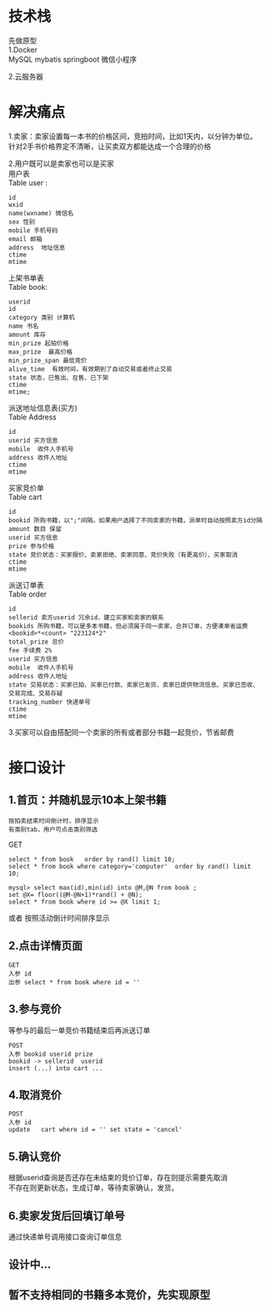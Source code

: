 # 技术栈
先做原型  
1.Docker  
 MySQL mybatis springboot 微信小程序  
 
2.云服务器  
 
# 解决痛点
1.卖家：卖家设置每一本书的价格区间，竞拍时间，比如1天内，以分钟为单位。针对2手书价格界定不清晰，让买卖双方都能达成一个合理的价格   

2.用户既可以是卖家也可以是买家  
用户表  
Table user :  
```
id 
wxid 
name(wxname) 微信名
sex 性别
mobile 手机号码 
email 邮箱
address  地址信息
ctime 
mtime
```

上架书单表  
Table book:  
```
userid 
id 
category 类别 计算机
name 书名
amount 库存
min_prize 起拍价格  
max_prize  最高价格  
min_prize_span 最低竞价  
alive_time  有效时间，有效期到了自动交易或者终止交易  
state 状态，已售出、在售、已下架  
ctime
mtime;
```

派送地址信息表(买方)  
Table Address  
```
id 
userid 买方信息
mobile  收件人手机号
address 收件人地址
ctime 
mtime
```

买家竞价单   
Table cart  
```
id 
bookid 所购书籍，以";"间隔。如果用户选择了不同卖家的书籍，派单时自动按照卖方id分隔  
amount 数目 保留
userid 买方信息
prize 参与价格
state 竞价状态：买家报价、卖家拒绝、卖家同意、竞价失败（有更高价）、买家取消
ctime 
mtime
```

派送订单表  
Table order  
```
id 
sellerid 卖方userid 冗余id，建立买家和卖家的联系
bookids 所购书籍，可以是多本书籍，但必须属于同一卖家，合并订单，方便凑单省运费 <bookid>*<count> "223124*2"
total_prize 总价
fee 手续费 2%
userid 买方信息
mobile  收件人手机号
address 收件人地址
state 交易状态：买家已拍、买家已付款、卖家已发货、卖家已提供物流信息、买家已签收、交易完成、交易存疑
tracking_number 快递单号
ctime 
mtime
```


3.买家可以自由搭配同一个卖家的所有或者部分书籍一起竞价，节省邮费  

# 接口设计
## 1.首页：并随机显示10本上架书籍  
	按拍卖结束时间倒计时，排序显示  
	有类别tab，用户可点击类别筛选
GET 
```
select * from book   order by rand() limit 10;
select * from book where category='computer'  order by rand() limit 10;

mysql> select max(id),min(id) into @M,@N from book ;
set @X= floor((@M-@N+1)*rand() + @N);
select * from book where id >= @X limit 1;
```
或者 按照活动倒计时间排序显示  

## 2.点击详情页面  
```
GET 
入参 id 
出参 select * from book where id = ''
```

## 3.参与竞价
等参与的最后一单竞价书籍结束后再派送订单  
```
POST
入参 bookid userid prize 
bookid -> sellerid  userid 
insert (...) into cart ...
```

## 4.取消竞价
```
POST
入参 id
update   cart where id = '' set state = 'cancel'
```

## 5.确认竞价
根据userid查询是否还存在未结束的竞价订单，存在则提示需要先取消  
不存在则更新状态，生成订单，等待卖家确认，发货。

## 6.卖家发货后回填订单号
通过快递单号调用接口查询订单信息  

  
## 设计中...

## 暂不支持相同的书籍多本竞价，先实现原型